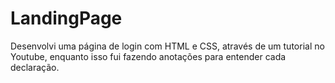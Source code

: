 # LandingPage
Desenvolvi uma página de login com HTML e CSS, através de um tutorial no Youtube, enquanto isso fui fazendo anotações para entender cada declaração.
